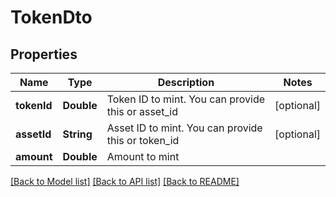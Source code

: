 # TokenDto

## Properties
Name | Type | Description | Notes
------------ | ------------- | ------------- | -------------
**tokenId** | **Double** | Token ID to mint. You can provide this or asset_id | [optional] 
**assetId** | **String** | Asset ID to mint. You can provide this or token_id | [optional] 
**amount** | **Double** | Amount to mint | 

[[Back to Model list]](../README.md#documentation-for-models) [[Back to API list]](../README.md#documentation-for-api-endpoints) [[Back to README]](../README.md)


